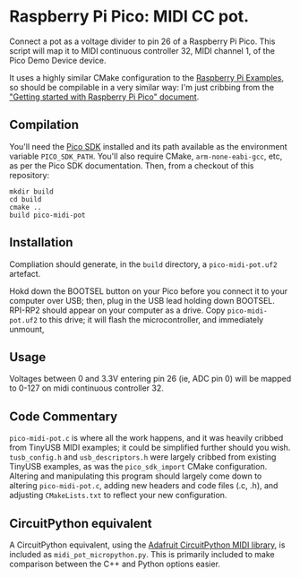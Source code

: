 # Raspberry Pi Pico: MIDI CC pot.

Connect a pot as a voltage divider to pin 26 of a Raspberry Pi Pico. This script will map it to MIDI continuous controller 32, MIDI channel 1, of the Pico Demo Device device.

It uses a highly similar CMake configuration to the [Raspberry Pi Examples][examples], so should be compilable in a very similar way: I'm just cribbing from the ["Getting started with Raspberry Pi Pico" document][picostart].


## Compilation

You'll need the [Pico SDK][picosdk] installed and its path available as the environment variable `PICO_SDK_PATH`. You'll also require CMake, `arm-none-eabi-gcc`, etc, as per the Pico SDK documentation. Then, from a checkout of this repository:

```
mkdir build
cd build
cmake ..
build pico-midi-pot
```

## Installation

Compliation should generate, in the `build` directory, a `pico-midi-pot.uf2` artefact.

Hokd down the BOOTSEL button on your Pico before you connect it to your computer over USB; then, plug in the USB lead holding down BOOTSEL. RPI-RP2 should appear on your computer as a drive. Copy `pico-midi-pot.uf2` to this drive; it will flash the microcontroller, and immediately unmount,

## Usage

Voltages between 0 and 3.3V entering pin 26 (ie, ADC pin 0) will be mapped to 0-127 on midi continuous controller 32.

## Code Commentary

`pico-midi-pot.c` is where all the work happens, and it was heavily cribbed from TinyUSB MIDI examples; it could be simplified further should you wish. `tusb_config.h` and `usb_descriptors.h` were largely cribbed from existing TinyUSB examples, as was the `pico_sdk_import` CMake configuration. Altering and manipulating this program should largely come down to altering `pico-midi-pot.c`, adding new headers and code files (.c, .h), and adjusting `CMakeLists.txt` to reflect your new configuration.
## CircuitPython equivalent

A CircuitPython equivalent, using the [Adafruit CircuitPython MIDI library][cpmidi], is included as `midi_pot_micropython.py`. This is primarily included to make comparison between the C++ and Python options easier.


[picosdk]: https://github.com/raspberrypi/pico-sdk
[examples]: https://github.com/raspberrypi/pico-examples/
[picostart]: https://datasheets.raspberrypi.org/pico/getting-started-with-pico.pdf
[circuitpython]: https://circuitpython.org
[cpmidi]: https://github.com/adafruit/Adafruit_CircuitPython_MIDI
